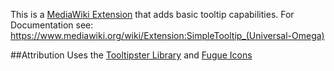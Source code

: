This is a [MediaWiki Extension](https://www.mediawiki.org/wiki/Extension:SimpleTooltip_(Universal-Omega)) that adds basic tooltip capabilities. For Documentation see: https://www.mediawiki.org/wiki/Extension:SimpleTooltip_(Universal-Omega)

##Attribution
Uses the [Tooltipster Library](http://iamceege.github.io/tooltipster/) and [Fugue Icons](https://github.com/yusukekamiyamane/fugue-icons)
